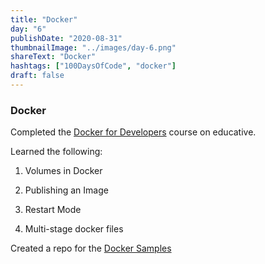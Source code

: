 ```yaml
---
title: "Docker"
day: "6"
publishDate: "2020-08-31"
thumbnailImage: "../images/day-6.png"
shareText: "Docker"
hashtags: ["100DaysOfCode", "docker"]
draft: false
---
```


<h3>Docker</h3>

Completed the <a href="https://www.educative.io/courses/docker-for-developers" target="_blank">Docker for Developers</a> course on educative.

Learned the following:

1. Volumes in Docker

2. Publishing an Image

3. Restart Mode

4. Multi-stage docker files

Created a repo for the <a href="https://github.com/rajarahul12/DockerSamples" target="_blank">Docker Samples</a>
